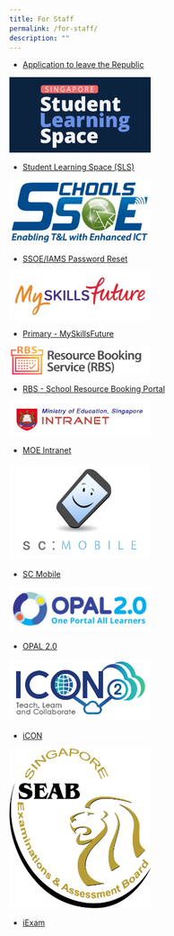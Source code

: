 ```yaml
---
title: For Staff
permalink: /for-staff/
description: ""
---
```

*   [Application to leave the Republic](https://docs.google.com/forms/d/1HnkhDDa37Jp-QST2eNZY9IUe3dmir8RxVQav8zDEUVE/viewform?usp=send_form)

<a href="https://vle.learning.moe.edu.sg/login">
<img src="/images/SLS-Image.png" style="width:50%">
</a>

*   [Student Learning Space (SLS)](https://vle.learning.moe.edu.sg/login)

<a href="https://access.moe.edu.sg/login/login.jsp?bmctx=F0CBAE08CEF826EC3B3B6FECAB3944EF&contextType=external&username=string&miscCookie=secure&max_authn_level=5&password=secure_string&challenge_url=https%3A%2F%2Faccess.moe.edu.sg%2Flogin%2Flogin.jsp&ssoCookie=secure&request_id=-5841164141307742925&authn_try_count=0&locale=en_US&resource_url=https%253A%252F%252Fidentity.moe.edu.sg%252Fidentity">
<img src="/images/SSOE-Image-V2.jpg" style="width:50%">
</a>

*   [SSOE/IAMS Password Reset](https://access.moe.edu.sg/login/login.jsp?bmctx=F0CBAE08CEF826EC3B3B6FECAB3944EF&contextType=external&username=string&miscCookie=secure&max_authn_level=5&password=secure_string&challenge_url=https%3A%2F%2Faccess.moe.edu.sg%2Flogin%2Flogin.jsp&ssoCookie=secure&request_id=-5841164141307742925&authn_try_count=0&locale=en_US&resource_url=https%253A%252F%252Fidentity.moe.edu.sg%252Fidentity)

<a href="https://www.myskillsfuture.gov.sg/content/student/en/primary.html">
<img src="/images/SkillsFutureImage-V2-768x257.jpg" style="width:50%">
</a>

*   [Primary - MySkillsFuture](https://www.myskillsfuture.gov.sg/content/student/en/primary.html)

<a href="https://rbs.avero-tech.com/">
<img src="/images/RBS-Image-768x155.png" style="width:50%">
</a>

*   [RBS - School Resource Booking Portal](https://rbs.avero-tech.com/)


<a href="https://intranet.moe.gov.sg/Pages/Home.aspx">
<img src="/images/MOE-Intranet-V2.jpg" style="width:50%">
</a>

*   [MOE Intranet](https://intranet.moe.gov.sg/Pages/Home.aspx)

<a href="https://scmobile.moe.edu.sg/login">
<img src="/images/SC-Mobile-V2.jpg" style="width:50%">
</a>

*   [SC Mobile](https://scmobile.moe.edu.sg/login)

<a href="https://www.opal2.moe.edu.sg/app/learner">
<img src="/images/Opal-2.jpg" style="width:50%">
</a>

*   [OPAL 2.0](https://www.opal2.moe.edu.sg/)

<a href="https://icon.moe.edu.sg/">
<img src="/images/logo-icon2.png" style="width:50%">
</a>

*   [iCON](https://icon.moe.edu.sg/)


<a href="https://www.seab.gov.sg/">
<img src="/images/SEAB-2.png" style="width:50%">
</a>

*   [iExam](https://www.seab.gov.sg/)